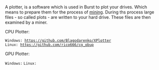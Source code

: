 A plotter, is a software which is used in Burst to plot your drives. Which means to prepare them for the process of [mining](mining.md). During ths process large files - so called plots - are written to your hard drive. These files are then examined by a miner.

CPU Plotter:

`Windows: `[`https://github.com/Blagodarenko/XPlotter`](https://github.com/Blagodarenko/XPlotter)
`Linux: `[`https://github.com/rico666/cg_obup`](https://github.com/rico666/cg_obup)

GPU Plotter:

`Windows:`
`Linux:`
